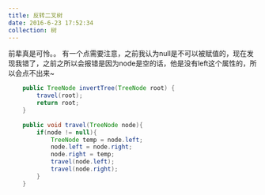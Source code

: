 ```yaml
---
title: 反转二叉树
date: 2016-6-23 17:52:34
collection: 树
---
```


前辈真是可怜。。
有一个点需要注意，之前我认为null是不可以被赋值的，现在发现我错了，之前之所以会报错是因为node是空的话，他是没有left这个属性的，所以会点不出来~

```java
    public TreeNode invertTree(TreeNode root) {
    	travel(root);
        return root;
    }
    
    public void travel(TreeNode node){
    	if(node != null){
    		TreeNode temp = node.left;
    		node.left = node.right;
    		node.right = temp;
        	travel(node.left);
        	travel(node.right);
    	}
    }
```